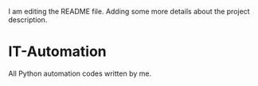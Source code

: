 I am editing the README file. Adding some more details about the project description.

# IT-Automation
All Python automation codes written by me.
